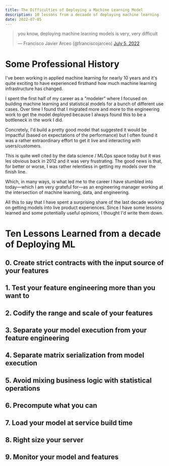 ```yaml
---
title: The Difficulties of Deploying a Machine Learning Model
description: 10 lessons from a decaade of deploying machine learning
date: 2022-07-05
---
```



<blockquote class="twitter-tweet"><p lang="en" dir="ltr">you know, deploying machine learning models is very, very difficult</p>&mdash; Francisco Javier Arceo (@franciscojarceo) <a href="https://twitter.com/franciscojarceo/status/1544110672660807680?ref_src=twsrc%5Etfw">July 5, 2022</a></blockquote> <script async src="https://platform.twitter.com/widgets.js" charset="utf-8"></script>


# Some Professional History

I've been working in applied machine learning for nearly 10 years and it's quite exciting
to have experienced firsthand how much machine learning infrastructure has changed.

I spent the first half of my career as a "modeler" where I focused on building
machine learning and statistical models for a bunch of different use cases. Over
time I found that I migrated more and more to the engineering work to get the model
deployed because I always found this to be a bottleneck in the work I did.

Concretely, I'd build a pretty good model that suggested it would be impactful
(based on expectations of the performance) but I often found it was a rather
extraordinary effort to get it live and interacting with users/customers.

This is quite well cited by the data science / MLOps space today but it was
les obvious back in 2012 and it was very frustrating. The good news is that, for
better or worse, I was rather relentless in getting my models over the finish line.

Which, in many ways, is what led me to the career I have stumbled into today—which
I am very grateful for—as an engineering manager working at the intersection of
machine learning, data, and engineering.

All this to say that I have spent a surprising share of the last decade working on
getting models into live product experiences. Since I have some lessons learned and
some potentially useful opinions, I thought I'd write them down.

# Ten Lessons Learned from a decade of Deploying ML

## 0. Create strict contracts with the input source of your features

## 1. Test your feature engineering more than you want to

## 2. Codify the range and scale of your features

## 3. Separate your model execution from your feature engineering

## 4. Separate matrix serialization from model execution

## 5. Avoid mixing business logic with statistical operations

## 6. Precompute what you can

## 7. Load your model at service build time

## 8. Right size your server

## 9. Monitor your model and features 
